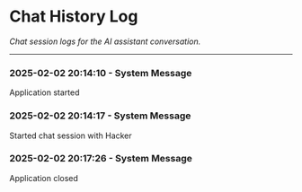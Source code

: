 # Chat History Log

*Chat session logs for the AI assistant conversation.*

---

### 2025-02-02 20:14:10 - System Message
Application started


### 2025-02-02 20:14:17 - System Message
Started chat session with Hacker


### 2025-02-02 20:17:26 - System Message
Application closed

